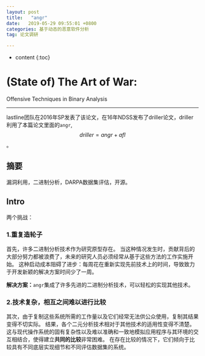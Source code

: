 ```yaml
---
layout: post
title:   "angr"
date:   2019-05-29 09:55:01 +0800
categories: 基于动态的恶意软件分析
tag: 论文调研

---
```

* content
{:toc}


# (State of) The Art of War:
Offensive Techniques in Binary Analysis

---

lastline团队在2016年SP发表了该论文，在16年NDSS发布了driller论文，driller利用了本篇论文里面的`angr`,$$driller = angr + afl$$。

## 摘要

漏洞利用，二进制分析，DARPA数据集评估，开源。

## Intro

两个挑战：

### 1.重复造轮子

首先，许多二进制分析技术作为研究原型存在。 当这种情况发生时，贡献背后的大部分努力都被浪费了，未来的研究人员必须经常从基于这些方法的工作实施开始。 这种启动成本阻碍了进步：每周花在重新实现先前技术上的时间，导致致力于开发新颖的解决方案时间少了一周。

**解决方案：**`angr`集成了许多先进的二进制分析技术，可以轻松的实现其他技术。

### 2.技术复杂，相互之间难以进行比较

其次，由于复制这些系统所需的工作量以及它们经常无法供公众使用，复制其结果变得不切实际。 结果，各个二元分析技术相对于其他技术的适用性变得不清楚。 这与现代操作系统的固有复杂性以及难以准确和一致地模拟应用程序与其环境的交互相结合，使得建立**共同的比较**非常困难。 在存在比较的情况下，它们倾向于比较具有不同底层实现细节和不同评估数据集的系统。

